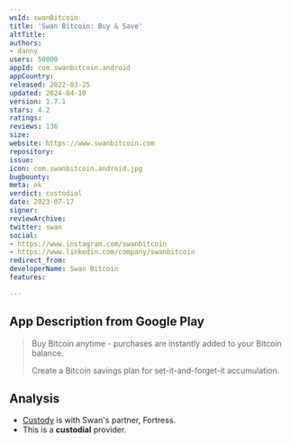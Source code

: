```yaml
---
wsId: swanBitcoin
title: 'Swan Bitcoin: Buy & Save'
altTitle: 
authors:
- danny
users: 50000
appId: com.swanbitcoin.android
appCountry: 
released: 2022-03-25
updated: 2024-04-10
version: 1.7.1
stars: 4.2
ratings: 
reviews: 136
size: 
website: https://www.swanbitcoin.com
repository: 
issue: 
icon: com.swanbitcoin.android.jpg
bugbounty: 
meta: ok
verdict: custodial
date: 2023-07-17
signer: 
reviewArchive: 
twitter: swan
social:
- https://www.instagram.com/swanbitcoin
- https://www.linkedin.com/company/swanbitcoin
redirect_from: 
developerName: Swan Bitcoin
features: 

---
```


## App Description from Google Play

> Buy Bitcoin anytime - purchases are instantly added to your Bitcoin balance.
>
> Create a Bitcoin savings plan for set-it-and-forget-it accumulation.

## Analysis

- [Custody](https://www.swanbitcoin.com/security/) is with Swan's partner, Fortress.
- This is a **custodial** provider.
